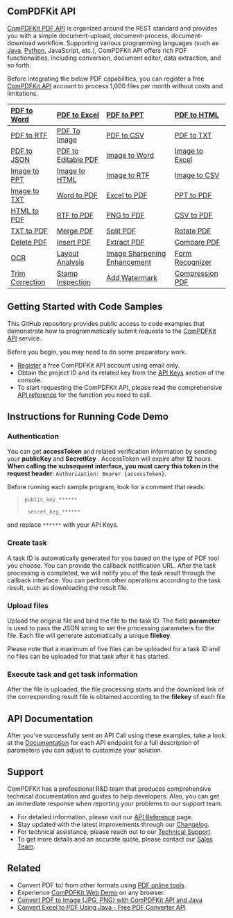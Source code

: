 ## ComPDFKit API

[ComPDFKit PDF API](https://api.compdf.com/) is organized around the REST standard and provides you with a simple document-upload, document-process, document-download workflow. Supporting various programming languages (such as [Java](https://api.compdf.com/api-libraries/in-java), [Python](https://api.compdf.com/api-libraries/in-python), JavaScript, etc.), ComPDFKit API offers rich PDF functionalities, including conversion, document editor, data extraction, and so forth.  

Before integrating the below PDF capabilities, you can register a free [ComPDFKit API](https://api.compdf.com/signup) account to process 1,000 files per month without costs and limitations. 

| [PDF to Word](https://api.compdf.com/api-reference/pdf-to-word) | [PDF to Excel](https://api.compdf.com/api-reference/pdf-to-excel) | **[PDF to PPT](https://api.compdf.com/api-reference/pdf-to-ppt)** | [PDF to HTML](https://api.compdf.com/api-reference/pdf-to-html) |
| :----------------------------------------------------------- | :----------------------------------------------------------- | :----------------------------------------------------------- | :----------------------------------------------------------- |
| [PDF to RTF](https://api.compdf.com/api-reference/pdf-to-rtf) | [PDF To Image](https://api.compdf.com/api-reference/pdf-to-image) | [PDF to CSV](https://api.compdf.com/api-reference/pdf-to-csv) | [PDF to TXT](https://api.compdf.com/api-reference/pdf-to-txt) |
| [PDF to JSON](https://api.compdf.com/api-reference/pdf-to-json) | [PDF to Editable PDF](https://api.compdf.com/api-reference/pdf-to-editable-pdf-tool-guide) | [Image to Word](https://api.compdf.com/api-reference/image-to-word) | [Image to Excel](https://api.compdf.com/api-reference/image-to-excel) |
| [Image to PPT](https://api.compdf.com/api-reference/image-to-ppt) | [Image to HTML](https://api.compdf.com/api-reference/image-to-html) | [Image to RTF](https://api.compdf.com/api-reference/image-to-rtf) | [Image to CSV](https://api.compdf.com/api-reference/image-to-csv) |
| [Image to TXT](https://api.compdf.com/api-reference/image-to-txt) | [Word to PDF](https://api.compdf.com/api-reference/word-to-pdf) | [Excel to PDF](https://api.compdf.com/api-reference/excel-to-pdf) | [PPT to PDF](https://api.compdf.com/api-reference/ppt-to-pdf) |
| [HTML to PDF](https://api.compdf.com/api-reference/html-to-pdf) | [RTF to PDF](https://api.compdf.com/api-reference/rtf-to-pdf) | [PNG to PDF](https://api.compdf.com/api-reference/image-to-pdf) | [CSV to PDF](https://api.compdf.com/api-reference/csv-to-pdf) |
| [TXT to PDF](https://api.compdf.com/api-reference/txt-to-pdf) | [Merge PDF](https://api.compdf.com/api-reference/merge)      | [Split PDF](https://api.compdf.com/api-reference/split)      | [Rotate PDF](https://api.compdf.com/api-reference/rotate)    |
| [Delete PDF](https://api.compdf.com/api-reference/delete)    | [Insert PDF](https://api.compdf.com/api-reference/insert)    | [Extract PDF](https://api.compdf.com/api-reference/extract)  | [Compare PDF](https://api.compdf.com/api-reference/compare-documents) |
| [OCR](https://api.compdf.com/api-reference/ocr)              | [Layout Analysis](https://api.compdf.com/api-reference/layout-analysis) | [Image Sharpening Enhancement](https://api.compdf.com/api-reference/image-processing) | [Form Recognizer](https://api.compdf.com/api-reference/form-recognizer) |
| [Trim Correction](https://api.compdf.com/api-reference/trim-correction) | [Stamp Inspection](https://api.compdf.com/api-reference/stamp-inspection) | [Add Watermark](https://api.compdf.com/api-reference/watermark-guides) | [Compression PDF](https://api.compdf.com/api-reference/compress-guides) |



## Getting Started with Code Samples

This GitHub repository provides public access to code examples that demonstrate how to programmatically submit requests to the [ComPDFKit API](https://api.compdf.com/) service.

Before you begin, you may need to do some preparatory work.

- [Register](https://api.compdf.com/signup) a free ComPDFKit API account using email only.
- Obtain the project ID and its related key from the [API Keys](https://api-dashboard.compdf.com/api/keys) section of the console.
- To start requesting the ComPDFKit API, please read the comprehensive [API reference](https://api.compdf.com/api-reference/overview) for the function you need to call.



## Instructions for Running Code Demo

### Authentication

You can get **accessToken** and related verification information by sending your **publicKey** and  **SecretKey** . AccessToken will expire after **12** hours. **When calling the subsequent interface, you must carry this token in the request header**: `Authorization: Bearer {accessToken}`.

Before running each sample program, look for a comment that reads:

> `public_key_******`
>
> ` secret_key_******`

and replace `******` with your API Keys.

### Create task

A task ID is automatically generated for you based on the type of PDF tool you choose. You can provide the callback notification URL. After the task processing is completed, we will notify you of the task result through the callback interface. You can perform other operations according to the task result, such as downloading the result file.

### Upload files

Upload the original file and bind the file to the task ID. The field **parameter** is used to pass the JSON string to set the processing parameters for the file. Each file will generate automatically a unique **filekey**. 

Please note that a maximum of five files can be uploaded for a task ID and no files can be uploaded for that task after it has started.

### Execute task and get task information

After the file is uploaded, the file processing starts and the download link of the corresponding result file is obtained according to the **filekey** of each file



## API Documentation

After you've successfully sent an API Call using these examples, take a look at the [Documentation](https://api.compdf.com/api-reference/overview) for each API endpoint for a full description of parameters you can adjust to customize your solution.



## Support

ComPDFKit has a professional R&D team that produces comprehensive technical documentation and guides to help developers. Also, you can get an immediate response when reporting your problems to our support team.

- For detailed information, please visit our [API Reference](https://api.compdf.com/api-reference/overview) page.
- Stay updated with the latest improvements through our [Changelog](https://www.compdf.com/api/changelog-compdfkit-api).
- For technical assistance, please reach out to our [Technical Support](https://www.compdf.com/support).
- To get more details and an accurate quote, please contact our [Sales Team](https://compdf.com/contact-us).



## Related

- Convert PDF to/ from other formats using [PDF online tools](https://www.compdf.com/pdf-tools).
- Experience [ComPDFKit Web Demo](https://www.compdf.com/webviewer/demo) on any browser.
- [Convert PDF to Image (JPG, PNG) with ComPDFKit API and Java](https://www.compdf.com/blog/convert-pdf-to-image-in-java-compdfkit-api)
- [Convert Excel to PDF Using Java - Free PDF Converter API](https://www.compdf.com/blog/convert-excel-to-pdf-using-java-api)
